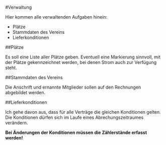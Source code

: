 #Verwaltung

Hier kommen alle verwaltenden Aufgaben hinein:

* Plätze
* Stammdaten des Vereins
* Lieferkonditionen

##Plätze

Es soll eine Liste aller Plätze geben.
Eventuell eine Markierung sinnvoll, mit der Plätze gekennzeichnet werden, bei denen Strom auch zur Verfügung steht.

##Stammdaten des Vereins

Die Anschrift und ernannte Mitglieder sollen auf den Rechnungen abgebildet werden.

##Lieferkonditionen

Ich gehe davon aus, dass für alle Verträge die gleichen Konditionen gelten.
Die Konditionen dürfen sich im Laufe eines Abrechungszeitraumes verändern.

__Bei Änderungen der Konditionen müssen die Zählerstände erfasst werden!__
